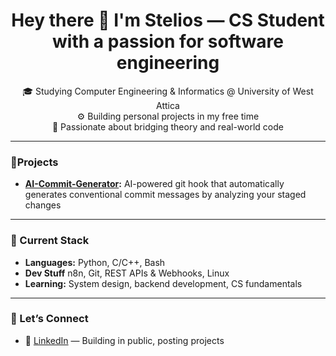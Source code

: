 <h1 align="center">Hey there 👋 I'm Stelios — CS Student with a passion for software engineering</h1>

<p align="center">
  🎓 Studying Computer Engineering & Informatics @ University of West Attica<br>
  ⚙️ Building personal projects in my free time<br>
  🧠 Passionate about bridging theory and real-world code
</p>

---

### 🚀Projects

- **[AI-Commit-Generator](https://github.com/SteliosSpanos/ai-commit-generator):** AI-powered git hook that automatically generates conventional commit messages by analyzing your staged changes

---

### 🧰 Current Stack

- **Languages:** Python, C/C++, Bash
- **Dev Stuff** n8n, Git, REST APIs & Webhooks, Linux
- **Learning:** System design, backend development, CS fundamentals

---

### 📢 Let’s Connect

- 💼 [LinkedIn](https://www.linkedin.com/in/stylianos-spanos) — Building in public, posting projects
